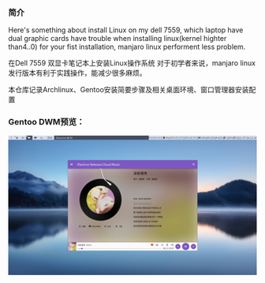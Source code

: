 ### 简介
Here's something about install Linux on my dell 7559, which laptop have dual graphic cards have trouble when installing linux(kernel highter than4..0)
for your fist installation, manjaro linux performent less problem.

在Dell 7559 双显卡笔记本上安装Linux操作系统
对于初学者来说，manjaro  linux 发行版本有利于实践操作，能减少很多麻烦。

本仓库记录Archlinux、Gentoo安装简要步骤及相关桌面环境、窗口管理器安装配置

### Gentoo DWM预览：
![avatar](https://github.com/crackself/Dell-7559_Linux/raw/master/dwm/image/2021-07-04-111413_1920x1080_scrot.png)
